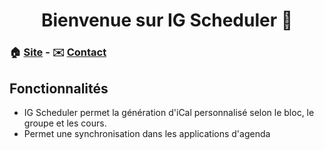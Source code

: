 <h1 align="center">Bienvenue sur IG Scheduler 👋</h1>

### 🏠 [Site](https://iesn.thibaultclaude.be) - ✉️ [Contact](contact@thibaultclaude.be)

## Fonctionnalités

- IG Scheduler permet la génération d'iCal personnalisé selon le bloc, le groupe et les cours. 
- Permet une synchronisation dans les applications d'agenda
   
[//]: # (## Contact)

[//]: # ()
[//]: # (* Discord : tiiBz#1337)
